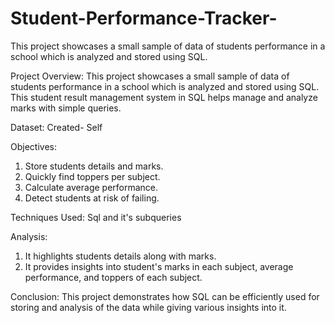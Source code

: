 # Student-Performance-Tracker-
This project showcases a small sample of data of students performance in a school which is analyzed and stored using SQL.

Project Overview: 
This project showcases a small sample of data of students performance in a school which is analyzed and stored using SQL. This student result management system in SQL helps manage and analyze marks with simple queries. 

Dataset:
Created- Self 

Objectives:
1. Store students details and marks.
2. Quickly find toppers per subject.
3. Calculate average performance.
4. Detect students at risk of failing.

Techniques Used:
Sql and it's subqueries

Analysis:
1. It highlights students details along with marks.
2. It provides insights into student's marks in each subject, average performance, and toppers of each subject.

Conclusion:
This project demonstrates how SQL can be efficiently used for storing and analysis of the data while giving various insights into it. 
